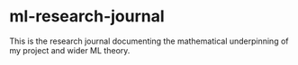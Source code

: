 # ml-research-journal
This is the research journal documenting the mathematical underpinning of my project and wider ML theory.
